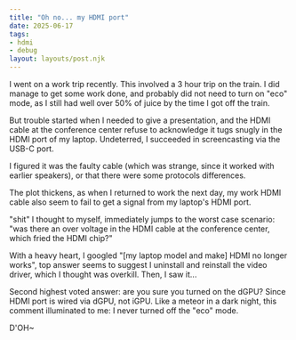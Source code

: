 ```yaml
---
title: "Oh no... my HDMI port"
date: 2025-06-17
tags:
- hdmi
- debug
layout: layouts/post.njk
---
```


I went on a work trip recently. This involved a 3 hour trip on the train. I did manage to get some work done, and probably did not need to turn on "eco" mode, as I still had well over 50% of juice by the time I got off the train. 

But trouble started when I needed to give a presentation, and the HDMI cable at the conference center refuse to acknowledge it tugs snugly in the HDMI port of my laptop. Undeterred, I succeeded in screencasting via the USB-C port. 

I figured it was the faulty cable (which was strange, since it worked with earlier speakers), or that there were some protocols differences. 

The plot thickens, as when I returned to work the next day, my work HDMI cable also seem to fail to get a signal from my laptop's HDMI port. 

"shit" I thought to myself, immediately jumps to the worst case scenario: "was there an over voltage in the HDMI cable at the conference center, which fried the HDMI chip?"

With a heavy heart, I googled "[my laptop model and make] HDMI no longer works", top answer seems to suggest I uninstall and reinstall the video driver, which I thought was overkill. Then, I saw it...

Second highest voted answer: are you sure you turned on the dGPU? Since HDMI port is wired via dGPU, not iGPU. Like a meteor in a dark night, this comment illuminated to me: I never turned off the "eco" mode.

D'OH~
